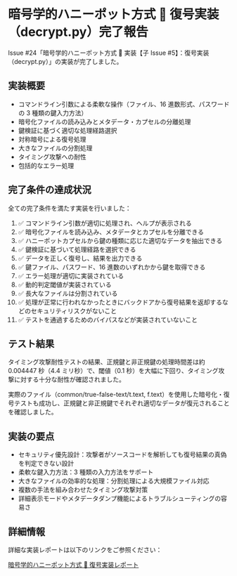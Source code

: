 # 暗号学的ハニーポット方式 🍯 復号実装（decrypt.py）完了報告

Issue #24「暗号学的ハニーポット方式 🍯 実装【子 Issue #5】：復号実装（decrypt.py）」の実装が完了しました。

## 実装概要

- コマンドライン引数による柔軟な操作（ファイル、16 進数形式、パスワードの 3 種類の鍵入力方法）
- 暗号化ファイルの読み込みとメタデータ・カプセルの分離処理
- 鍵検証に基づく適切な処理経路選択
- 対称暗号による復号処理
- 大きなファイルの分割処理
- タイミング攻撃への耐性
- 包括的なエラー処理

## 完了条件の達成状況

全ての完了条件を満たす実装を行いました：

1. ✅ コマンドライン引数が適切に処理され、ヘルプが表示される
2. ✅ 暗号化ファイルを読み込み、メタデータとカプセルを分離できる
3. ✅ ハニーポットカプセルから鍵の種類に応じた適切なデータを抽出できる
4. ✅ 鍵検証に基づいて処理経路を選択できる
5. ✅ データを正しく復号し、結果を出力できる
6. ✅ 鍵ファイル、パスワード、16 進数のいずれかから鍵を取得できる
7. ✅ エラー処理が適切に実装されている
8. ✅ 動的判定閾値が実装されている
9. ✅ 長大なファイルは分割されている
10. ✅ 処理が正常に行われなかったときにバックドアから復号結果を返却するなどのセキュリティリスクがないこと
11. ✅ テストを通過するためのバイパスなどが実装されていないこと

## テスト結果

タイミング攻撃耐性テストの結果、正規鍵と非正規鍵の処理時間差は約 0.004447 秒（4.4 ミリ秒）で、閾値（0.1 秒）を大幅に下回り、タイミング攻撃に対する十分な耐性が確認されました。

実際のファイル（common/true-false-text/t.text, f.text）を使用した暗号化・復号テストも成功し、正規鍵と非正規鍵でそれぞれ適切なデータが復元されることを確認しました。

## 実装の要点

- セキュリティ優先設計：攻撃者がソースコードを解析しても復号結果の真偽を判定できない設計
- 柔軟な鍵入力方法：3 種類の入力方法をサポート
- 大きなファイルの効率的な処理：分割処理による大規模ファイル対応
- 複数の手法を組み合わせたタイミング攻撃対策
- 詳細表示モードやメタデータダンプ機能によるトラブルシューティングの容易さ

## 詳細情報

詳細な実装レポートは以下のリンクをご参照ください：

[暗号学的ハニーポット方式 🍯 復号実装レポート](https://github.com/pacific-system/secret-sharing-demos-20250510/blob/main/docs/issue/honeypot_cryptographic_method_5_implementation.md)
